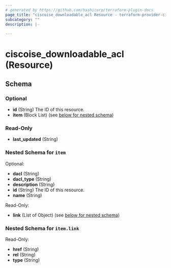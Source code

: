 ```yaml
---
# generated by https://github.com/hashicorp/terraform-plugin-docs
page_title: "ciscoise_downloadable_acl Resource - terraform-provider-ciscoise"
subcategory: ""
description: |-
  
---
```


# ciscoise_downloadable_acl (Resource)





<!-- schema generated by tfplugindocs -->
## Schema

### Optional

- **id** (String) The ID of this resource.
- **item** (Block List) (see [below for nested schema](#nestedblock--item))

### Read-Only

- **last_updated** (String)

<a id="nestedblock--item"></a>
### Nested Schema for `item`

Optional:

- **dacl** (String)
- **dacl_type** (String)
- **description** (String)
- **id** (String) The ID of this resource.
- **name** (String)

Read-Only:

- **link** (List of Object) (see [below for nested schema](#nestedatt--item--link))

<a id="nestedatt--item--link"></a>
### Nested Schema for `item.link`

Read-Only:

- **href** (String)
- **rel** (String)
- **type** (String)


